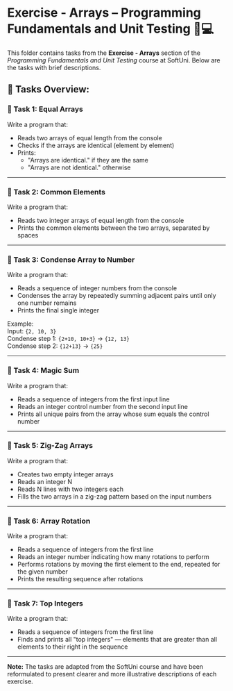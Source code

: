 # Exercise - Arrays – Programming Fundamentals and Unit Testing 🧑💻

This folder contains tasks from the **Exercise - Arrays** section of the _Programming Fundamentals and Unit Testing_ course at SoftUni. Below are the tasks with brief descriptions.

## 🔧 Tasks Overview:

### 📝 Task 1: Equal Arrays  
Write a program that:  
- Reads two arrays of equal length from the console  
- Checks if the arrays are identical (element by element)  
- Prints:  
  - "Arrays are identical." if they are the same  
  - "Arrays are not identical." otherwise

---

### 📝 Task 2: Common Elements  
Write a program that:  
- Reads two integer arrays of equal length from the console  
- Prints the common elements between the two arrays, separated by spaces

---

### 📝 Task 3: Condense Array to Number  
Write a program that:  
- Reads a sequence of integer numbers from the console  
- Condenses the array by repeatedly summing adjacent pairs until only one number remains  
- Prints the final single integer

Example:  
Input: `{2, 10, 3}`  
Condense step 1: `{2+10, 10+3}` → `{12, 13}`  
Condense step 2: `{12+13}` → `{25}`

---

### 📝 Task 4: Magic Sum  
Write a program that:  
- Reads a sequence of integers from the first input line  
- Reads an integer control number from the second input line  
- Prints all unique pairs from the array whose sum equals the control number

---

### 📝 Task 5: Zig-Zag Arrays  
Write a program that:  
- Creates two empty integer arrays  
- Reads an integer N  
- Reads N lines with two integers each  
- Fills the two arrays in a zig-zag pattern based on the input numbers

---

### 📝 Task 6: Array Rotation  
Write a program that:  
- Reads a sequence of integers from the first line  
- Reads an integer number indicating how many rotations to perform  
- Performs rotations by moving the first element to the end, repeated for the given number  
- Prints the resulting sequence after rotations

---

### 📝 Task 7: Top Integers  
Write a program that:  
- Reads a sequence of integers from the first line  
- Finds and prints all "top integers" — elements that are greater than all elements to their right in the sequence

---

**Note:** The tasks are adapted from the SoftUni course and have been reformulated to present clearer and more illustrative descriptions of each exercise.
